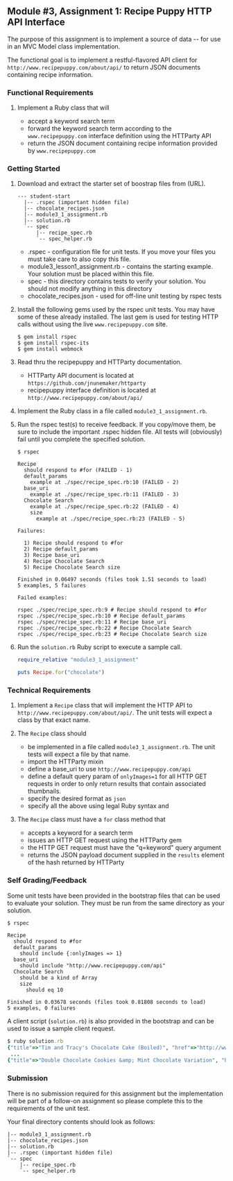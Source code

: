 ## Module #3, Assignment 1: Recipe Puppy HTTP API Interface

The purpose of this assignment is to implement a source of data -- for use in an MVC Model class implementation.

The functional goal is to implement a restful-flavored API client for `http://www.recipepuppy.com/about/api/` to return JSON documents containing recipe information.

### Functional Requirements

1. Implement a Ruby class that will 

    * accept a keyword search term
    * forward the keyword search term according to the `www.recipepuppy.com` interface definition using the HTTParty API
    * return the JSON document containing recipe information provided by `www.recipepuppy.com`

### Getting Started

1. Download and extract the starter set of boostrap files from (URL).

    ```shell
    --- student-start
      |-- .rspec (important hidden file)
      |-- chocolate_recipes.json
      |-- module3_1_assignment.rb
      |-- solution.rb
      `-- spec
          |-- recipe_spec.rb
          `-- spec_helper.rb
    ```
    
    * .rspec - configuration file for unit tests. If you move your files you must take 
      care to also copy this file.
    * module3_lesson1_assignment.rb - contains the starting example.
    Your solution must be placed within this file.
    * spec - this directory contains tests to verify your solution. You should
    not modify anything in this directory
    * chocolate_recipes.json - used for off-line unit testing by rspec tests

2. Install the following gems used by the rspec unit tests. You may have some of these already installed.
The last gem is used for testing HTTP calls without using the live `www.recipepuppy.com` site.

    ```shell
    $ gem install rspec
    $ gem install rspec-its
    $ gem install webmock
    ```

3. Read thru the recipepuppy and HTTParty documentation.

    * HTTParty API document is located at `https://github.com/jnunemaker/httparty`
    * recipepuppy interface definition is located at `http://www.recipepuppy.com/about/api/`

4. Implement the Ruby class in a file called `module3_1_assignment.rb`.

5. Run the rspec test(s) to receive feedback.  If you copy/move them,
be sure to include the important .rspec hidden file. All tests will
(obviously) fail until you complete the specified solution.

    ```shell
    $ rspec

    Recipe
      should respond to #for (FAILED - 1)
      default_params
        example at ./spec/recipe_spec.rb:10 (FAILED - 2)
      base_uri
        example at ./spec/recipe_spec.rb:11 (FAILED - 3)
      Chocolate Search
        example at ./spec/recipe_spec.rb:22 (FAILED - 4)
        size
          example at ./spec/recipe_spec.rb:23 (FAILED - 5)

    Failures:

      1) Recipe should respond to #for
      2) Recipe default_params 
      3) Recipe base_uri 
      4) Recipe Chocolate Search 
      5) Recipe Chocolate Search size 

    Finished in 0.06497 seconds (files took 1.51 seconds to load)
    5 examples, 5 failures

    Failed examples:

    rspec ./spec/recipe_spec.rb:9 # Recipe should respond to #for
    rspec ./spec/recipe_spec.rb:10 # Recipe default_params 
    rspec ./spec/recipe_spec.rb:11 # Recipe base_uri 
    rspec ./spec/recipe_spec.rb:22 # Recipe Chocolate Search 
    rspec ./spec/recipe_spec.rb:23 # Recipe Chocolate Search size 

    ```

6. Run the `solution.rb` Ruby script to execute a sample call.

    ```ruby
    require_relative "module3_1_assignment"

    puts Recipe.for("chocolate")
    ```

### Technical Requirements

1. Implement a `Recipe` class that will implement the HTTP API to `http://www.recipepuppy.com/about/api/`.
The unit tests will expect a class by that exact name.

2. The `Recipe` class should

    * be implemented in a file called `module3_1_assignment.rb`. The unit tests will expect a file by that name.
    * import the HTTParty mixin
    * define a base_uri to use `http://www.recipepuppy.com/api`
    * define a default query param of `onlyImages=1` for all HTTP GET
    requests in order to only return results that contain associated thumbnails.
    * specify the desired format as `json`
    * specify all the above using legal Ruby syntax and 

3. The `Recipe` class must have a `for` class method that 

    * accepts a keyword for a search term
    * issues an HTTP GET request using the HTTParty gem
    * the HTTP GET request must have the "q=keyword" query argument
    * returns the JSON payload document supplied in the `results` element of the hash returned by HTTParty

### Self Grading/Feedback

Some unit tests have been provided in the bootstrap files that can be
used to evaluate your solution. They must be run from the same directory
as your solution.

```shell
$ rspec

Recipe
  should respond to #for
  default_params
    should include {:onlyImages => 1}
  base_uri
    should include "http://www.recipepuppy.com/api"
  Chocolate Search
    should be a kind of Array
    size
      should eq 10

Finished in 0.03678 seconds (files took 0.81808 seconds to load)
5 examples, 0 failures
```

A client script (`solution.rb`) is also provided in the bootstrap
and can be used to issue a sample client request.

```ruby
$ ruby solution.rb 
{"title"=>"Tim and Tracy's Chocolate Cake (Boiled)", "href"=>"http://www.recipezaar.com/Tim-and-Tracys-Chocolate-Cake-Boiled-259680", "ingredients"=>"baking soda, butter, cocoa powder, eggs, flour, sugar, water", "thumbnail"=>"http://img.recipepuppy.com/34464.jpg"}
 ...
{"title"=>"Double Chocolate Cookies &amp; Mint Chocolate Variation", "href"=>"http://www.recipezaar.com/Double-Chocolate-Cookies-Mint-Chocolate-Variation-275188", "ingredients"=>"flour, cocoa powder, baking soda, butter, eggs, salt, semisweet chocolate chips, sugar, vanilla extract", "thumbnail"=>"http://img.recipepuppy.com/363913.jpg"}
```

### Submission

There is no submission required for this assignment but the 
implementation will be part of a follow-on assignment so 
please complete this to the requirements of the unit test.

Your final directory contents should look as follows:

```shell
|-- module3_1_assignment.rb
|-- chocolate_recipes.json
|-- solution.rb
|-- .rspec (important hidden file)
`-- spec
    |-- recipe_spec.rb
    `-- spec_helper.rb
```
